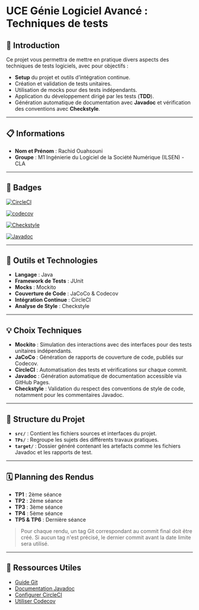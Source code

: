 # UCE Génie Logiciel Avancé : Techniques de tests

## 📝 Introduction

Ce projet vous permettra de mettre en pratique divers aspects des techniques de tests logiciels, avec pour objectifs :  
- **Setup** du projet et outils d’intégration continue.  
- Création et validation de tests unitaires.  
- Utilisation de mocks pour des tests indépendants.  
- Application du développement dirigé par les tests (**TDD**).  
- Génération automatique de documentation avec **Javadoc** et vérification des conventions avec **Checkstyle**.

---

## 📋 Informations

- **Nom et Prénom** : Rachid Ouahsouni  
- **Groupe** : M1 Ingénierie du Logiciel de la Société Numérique (ILSEN) - CLA  

---

## 🚀 Badges
[![CircleCI](https://circleci.com/gh/RachidOuahsouni/ceri-m1-techniques-de-test/tree/master.svg?style=svg&badge=large)](https://circleci.com/gh/RachidOuahsouni/ceri-m1-techniques-de-test/tree/master)  

[![codecov](https://codecov.io/gh/RachidOuahsouni/ceri-m1-techniques-de-test/graph/badge.svg?token=SJZTBVQ2OK)](https://codecov.io/gh/RachidOuahsouni/ceri-m1-techniques-de-test)  

[![Checkstyle](https://img.shields.io/badge/Checkstyle-Passing-green)](https://output.circle-artifacts.com/output/job/2ae974df-632e-409d-bd54-662989159dd3/artifacts/0/checkstyle-report)  

[![Javadoc](https://img.shields.io/badge/docs-Javadoc-blue)](https://rachidouahsouni.github.io/ceri-m1-techniques-de-test/fr/univavignon/pokedex/api/package-summary.html)


---

## 🔧 Outils et Technologies

- **Langage** : Java  
- **Framework de Tests** : JUnit  
- **Mocks** : Mockito  
- **Couverture de Code** : JaCoCo & Codecov  
- **Intégration Continue** : CircleCI  
- **Analyse de Style** : Checkstyle  

---

## 💡 Choix Techniques

- **Mockito** : Simulation des interactions avec des interfaces pour des tests unitaires indépendants.  
- **JaCoCo** : Génération de rapports de couverture de code, publiés sur Codecov.  
- **CircleCI** : Automatisation des tests et vérifications sur chaque commit.  
- **Javadoc** : Génération automatique de documentation accessible via GitHub Pages.  
- **Checkstyle** : Validation du respect des conventions de style de code, notamment pour les commentaires Javadoc.  

---

## 📂 Structure du Projet

- **`src/`** : Contient les fichiers sources et interfaces du projet.  
- **`TPs/`** : Regroupe les sujets des différents travaux pratiques.  
- **`target/`** : Dossier généré contenant les artefacts comme les fichiers Javadoc et les rapports de test.  

---

## 🗓️ Planning des Rendus

- **TP1** : 2ème séance  
- **TP2** : 2ème séance  
- **TP3** : 3ème séance  
- **TP4** : 5ème séance  
- **TP5 & TP6** : Dernière séance  

> Pour chaque rendu, un tag Git correspondant au commit final doit être créé. Si aucun tag n'est précisé, le dernier commit avant la date limite sera utilisé.

---

## 📖 Ressources Utiles

- [Guide Git](http://rogerdudler.github.io/git-guide/)  
- [Documentation Javadoc](https://docs.oracle.com/javase/7/docs/technotes/tools/windows/javadoc.html)  
- [Configurer CircleCI](https://circleci.com/docs/)  
- [Utiliser Codecov](https://about.codecov.io/)  
